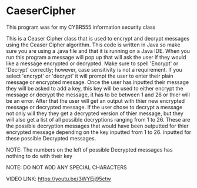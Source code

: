 # CaeserCipher
This program was for my CYBR555 information security class

This is a Ceaser Cipher class that is used to encrypt and decrypt messages using the Ceaser Cipher algorithm. This code is written in Java so make sure you are using a
.java file and that it is running on a Java IDE. When you run this program a message will pop up that will ask the user if they would like a message encrypted or decrypted.
Make sure to spell 'Encrypt' or 'Decrypt' correctly; however, case sensitivity is not a requirement. If you select 'encrypt' or 'decrypt' it will prompt the user to enter their
plain message or encrypted message. Once the user has inputted their message they will be asked to add a key, this key will be used to either encrypt the message or decrypt the message,
it has to be between 1 and 26 or thier will be an error. After that the user will get an output with thier new encrypted message or decrypted message. If the user chose to decrypt a message
not only will they they get a decrypted version of thier message, but they will also get a list of all possible decryptions ranging from 1 to 26. These are the possible decryption messages that
would have been outputted for thier encrypted message depending on the key inputted from 1 to 26.
inputted for these possible Decrypted messages.

NOTE: The numbers on the left of possible Decrypted messages has nothing to do with their key

NOTE: DO NOT ADD ANY SPECIAL CHARACTERS

VIDEO LINK:
https://youtu.be/3WYEjj95ctw
